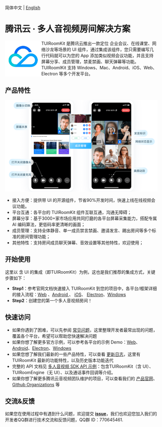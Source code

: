 简体中文 | [English](README.md)
# 腾讯云 · 多人音视频房间解决方案

<img src="Preview/logo.png" align="left" width=120 height=120>  TUIRoomKit 是腾讯云推出一款定位 企业会议、在线课堂、网络沙龙等场景的 UI 组件，通过集成该组件，您只需要编写几行代码就可以为您的 App 添加类似视频会议功能，并且支持屏幕分享、成员管理，禁麦禁画、聊天弹幕等功能。TUIRoomlKit 支持 Windows、Mac、Android、iOS、Web、Electron 等多个开发平台。

## 产品特性

<p align="center">
  <img src="Preview/room-uikit-zh.png"/>
</p>

- 接入方便：提供带 UI 的开源组件，节省90%开发时间，快速上线在线视频会议功能。
- 平台互通：各平台的 TUIRoomKit 组件互联互通，沟通无障碍；
- 屏幕分享：基于3000+家市场应用共同打磨的各平台屏幕采集能力，搭配专属AI 编码算法，更低码率更清晰的画面；
- 成员管理：支持全体静音、单一成员禁言禁画、邀请发言、踢出房间等多个标准的房间管理功能；
- 其他特性：支持房间成员聊天弹幕、音效设置等其他特性，欢迎使用；

## 开始使用

这里以 含 UI 的集成（即TUIRoomKit）为例，这也是我们推荐的集成方式，关键步骤如下：
- **Step1**：参考官网文档快速接入 TUIRoomKit 到您的项目中，各平台/框架详细的接入流程：[Web](https://cloud.tencent.com/document/product/647/81962) 、[Android ](https://cloud.tencent.com/document/product/647/81961)、 [iOS](https://cloud.tencent.com/document/product/647/84237)、 [Electron](https://cloud.tencent.com/document/product/647/84238)、[Windows](https://cloud.tencent.com/document/product/647/84239)
- **Step2**：创建您的第一个多人音视频房间！



## 快速访问

- 如果你遇到了困难，可以先参阅 [常见问题](https://cloud.tencent.com/document/product/647/84271)，这里整理开发者最常出现的问题，覆盖各个平台，希望可以帮助您快速解决问题
- 如果你想了解更多官方示例，可以参考各平台的示例 Demo：[Web](Web/)、[Android](Android/)、[Electron](Electron/)、[Windows](Windows-Mac/)
- 如果您想了解我们最新的一些产品特性，可以查看 [更新日志](https://cloud.tencent.com/document/product/647/81974)，这里有 TUIRoomKit 最新的功能特性，以及历史版本功能迭代
- 完整的 API 文档见 [多人音视频 SDK API 示例](https://cloud.tencent.com/document/product/647/84244)：包含TUIRoomKit（含 UI）、TUIRoomEngine（无 UI）、以及通话事件回调等介绍。
- 如果你想了解更多腾讯云音视频团队维护的项目，可以查看我们的 [产品官网](https://cloud.tencent.com/product/rtcube)、[Github Organizations](https://github.com/LiteAVSDK) 等



## 交流&反馈

如果您在使用过程中有遇到什么问题，欢迎提交 [**issue**](https://github.com/tencentyun/TUIRoomKit/issues)，我们也欢迎您加入我们的开发者QQ群进行技术交流和反馈问题，QQ群 ID：770645461.
